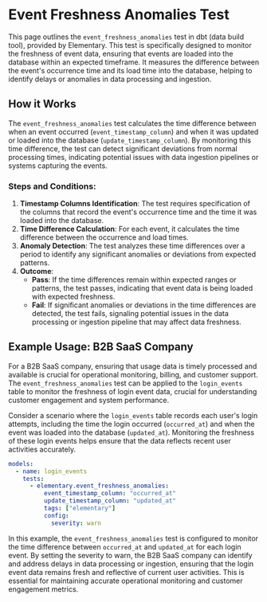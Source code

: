 # Event Freshness Anomalies Test

This page outlines the `event_freshness_anomalies` test in dbt (data build tool), provided by Elementary. This test is specifically designed to monitor the freshness of event data, ensuring that events are loaded into the database within an expected timeframe. It measures the difference between the event's occurrence time and its load time into the database, helping to identify delays or anomalies in data processing and ingestion.

## How it Works

The `event_freshness_anomalies` test calculates the time difference between when an event occurred (`event_timestamp_column`) and when it was updated or loaded into the database (`update_timestamp_column`). By monitoring this time difference, the test can detect significant deviations from normal processing times, indicating potential issues with data ingestion pipelines or systems capturing the events.

### Steps and Conditions:

1. **Timestamp Columns Identification**: The test requires specification of the columns that record the event's occurrence time and the time it was loaded into the database.
2. **Time Difference Calculation**: For each event, it calculates the time difference between the occurrence and load times.
3. **Anomaly Detection**: The test analyzes these time differences over a period to identify any significant anomalies or deviations from expected patterns.
4. **Outcome**:
   - **Pass**: If the time differences remain within expected ranges or patterns, the test passes, indicating that event data is being loaded with expected freshness.
   - **Fail**: If significant anomalies or deviations in the time differences are detected, the test fails, signaling potential issues in the data processing or ingestion pipeline that may affect data freshness.

## Example Usage: B2B SaaS Company

For a B2B SaaS company, ensuring that usage data is timely processed and available is crucial for operational monitoring, billing, and customer support. The `event_freshness_anomalies` test can be applied to the `login_events` table to monitor the freshness of login event data, crucial for understanding customer engagement and system performance.

Consider a scenario where the `login_events` table records each user's login attempts, including the time the login occurred (`occurred_at`) and when the event was loaded into the database (`updated_at`). Monitoring the freshness of these login events helps ensure that the data reflects recent user activities accurately.

```yml
models:
  - name: login_events
    tests:
      - elementary.event_freshness_anomalies:
          event_timestamp_column: "occurred_at"
          update_timestamp_column: "updated_at"
          tags: ["elementary"]
          config:
            severity: warn
```

In this example, the `event_freshness_anomalies` test is configured to monitor the time difference between `occurred_at` and `updated_at` for each login event. By setting the severity to warn, the B2B SaaS company can identify and address delays in data processing or ingestion, ensuring that the login event data remains fresh and reflective of current user activities. This is essential for maintaining accurate operational monitoring and customer engagement metrics.